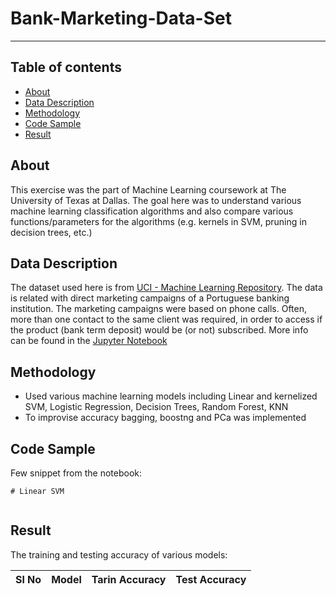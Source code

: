 
# Bank-Marketing-Data-Set

----

## Table of contents
* [About](#about)
* [Data Description](#data-description)
* [Methodology](#methodology)
* [Code Sample](#code-sample)
* [Result](#result)

## About

This exercise was the part of Machine Learning coursework at The University of Texas at Dallas.
The goal here was to understand various machine learning classification algorithms and also compare various functions/parameters for the algorithms (e.g. kernels in SVM, pruning in decision trees, etc.)

## Data Description

The dataset used here is from [UCI - Machine Learning Repository](https://archive.ics.uci.edu/ml/datasets/Bank+Marketing). 
The data is related with direct marketing campaigns of a Portuguese banking institution. 
The marketing campaigns were based on phone calls. Often, more than one contact to the same client was required, 
in order to access if the product (bank term deposit) would be (or not) subscribed. More info can be found in the [Jupyter Notebook]()

## Methodology

* Used various machine learning models including Linear and kernelized SVM, Logistic Regression, Decision Trees, Random Forest, KNN 
* To improvise accuracy bagging, boostng and PCa was implemented

## Code Sample
Few snippet from the notebook:

````
# Linear SVM


````

## Result
The training and testing accuracy of various models: 


Sl No	| Model	| Tarin Accuracy | Test Accuracy
--- | --- | --- | ---|


